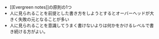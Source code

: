 - [[Evergreen notes]]の原則の1つ
- 人に見られることを前提とした書き方をしようとするとオーバーヘッドが大きく失敗の元となることが多い
- 人に見られることを意識してうまく書けないよりは何かをかけるレベルで書き続ける方がよい。